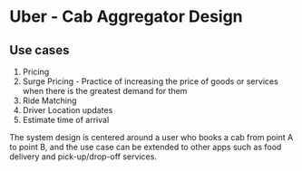 # Uber - Cab Aggregator Design

## Use cases

1. Pricing
2. Surge Pricing - Practice of increasing the price of goods or services when there is the greatest demand for them
3. Ride Matching
4. Driver Location updates
5. Estimate time of arrival

The system design is centered around a user who books a cab from point A to point B, and the use case can be extended to other apps such as food delivery and pick-up/drop-off services.